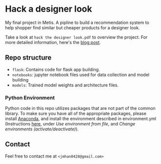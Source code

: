 # Hack a designer look
My final project in Metis.  A pipline to build a recommendation system to help shopper find similar but cheaper products for a designer look.

Take a look at `hack the designer look.pdf` to overview the project. For more detailed information, here's the [blog post](https://medium.com/@jiaminhan/hack-a-designer-look-buy-using-convolutional-neural-networks-e6bd631b1351).


## Repo structure

 - `flask`: Contains code for flask app building.
 - `notebooks`: jupyter notebook files used for data collection and model building
 - `models`: Trained model weights and architecture files.

### Python Environment
Python code in this repo utilizes packages that are not part of the common library. To make sure you have all of the 
appropriate packages, please install [Anaconda](https://www.continuum.io/downloads), and install the environment 
described in environment.yml (Instructions [here](http://conda.pydata.org/docs/using/envs.html), under *Use 
environment from file*, and *Change environments (activate/deactivate)*). 

## Contact
Feel free to contact me at  `<jmhan0428@gmail.com>`
